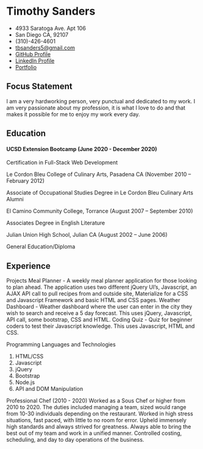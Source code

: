 # Timothy Sanders #
* 4933 Saratoga Ave. Apt 106
* San Diego CA, 92107
* (310)-426-4601
* tbsanders5@gmail.com
* [GitHub Profile](https://github.com/tbsanders5)
* [LinkedIn Profile](https://www.linkedin.com/in/timothy-sanders-540b6656/)
* [Portfolio](https://tbsanders5.github.io/responsiveportfolio/)

## Focus Statement ##
I am a very hardworking person, very punctual and dedicated to my work. I am very passionate about my
profession, it is what I love to do and that makes it possible for me to enjoy my work every day.


## Education ##
#### UCSD Extension Bootcamp                                                         (June 2020 - December 2020) ####
Certification in Full-Stack Web Development 

Le Cordon Bleu College of Culinary Arts, Pasadena CA                           (November 2010 – February 2012)

Associate of Occupational Studies Degree in Le Cordon Bleu Culinary Arts
Alumni

El Camino Community College, Torrance                                           (August 2007 – September 2010)

Associates Degree in English Literature

Julian Union High School, Julian CA                                               (August 2002 – June 2006)

General Education/Diploma

## Experience ##

Projects
Meal Planner - A weekly meal planner application for those looking to plan ahead. The application uses two different jQuery UI’s, Javascript, an AJAX API call to pull recipes from and outside site, Materialize for a CSS and Javascript Framework and basic HTML and CSS pages. 
Weather Dashboard - Weather dashboard where the user can enter in the city they wish to search and receive a 5 day forecast. This uses jQuery, Javascript, API call, some bootstrap, CSS and HTML.
Coding Quiz - Quiz for beginner coders to test their Javascript knowledge. This uses Javascript, HTML and CSS.

Programming Languages and Technologies
1. HTML/CSS
1. Javascript
1. jQuery
1. Bootstrap
1. Node.js
1. API and DOM Manipulation

Professional Chef                                                                         (2010 - 2020)
Worked as a Sous Chef or higher from 2010 to 2020. The duties included managing a team, sized would range from 10-30 individuals depending on the restaurant. Worked in high stress situations, fast paced, with little to no room for error. Upheld immensely high standards and always strived for greatness. Always able to bring the best out of my team and work in a unified manner. Controlled costing, scheduling, and day to day operations of the business. 


